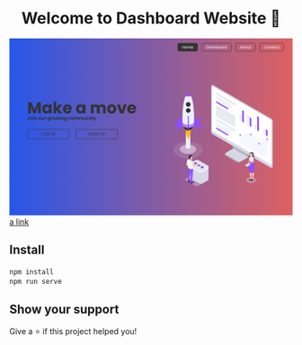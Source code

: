 <h1 align="center">Welcome to Dashboard Website 👋</h1>

![alt text](/src/assets/screen_home.png)
[a link](https://dashboard-website.vercel.app)

## Install

```sh
npm install
npm run serve
```

## Show your support

Give a ⭐️ if this project helped you!
